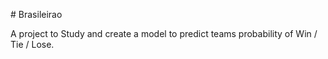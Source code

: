 <p allign "center" > # Brasileirao </p>
A project to Study and create a model to predict teams probability of Win / Tie / Lose.
